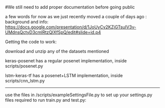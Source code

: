 #We still need to add proper documentation before going public 

a few words for now as we just recently moved a couple of days ago :
background and info:
https://docs.google.com/presentation/d/1JoUyCv2KZjGTsuIV3v-UMdnsQctyD3cmlRtzQIXfSpQ/edit#slide=id.p4

Getting the code to work:

download and unzip any of the datasets mentioned

keras-posenet has a regular posenet implementation, inside scripts/posenet.py 


lstm-keras-tf has a posenet+LSTM implementation, inside scripts/cnn_lstm.py


----

use the files in 
/scripts/exampleSettingsFile.py
 to set up your settings.py files required to run train.py and test.py:

